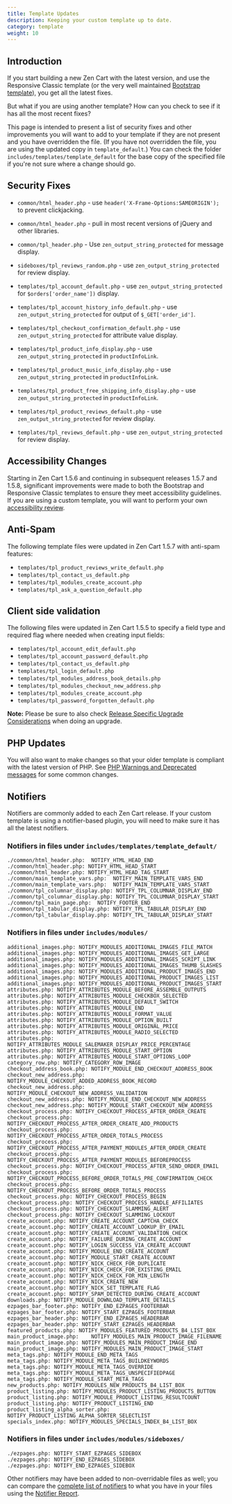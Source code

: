 ```yaml
---
title: Template Updates 
description: Keeping your custom template up to date.
category: template 
weight: 10 
---
```


## Introduction 

If you start building a new Zen Cart with the latest version, and use
the Responsive Classic template (or the very well maintained [Bootstrap template](/user/template/bootstrap/)), you get all the latest fixes. 

But what if you are using another template?  How can you check to see if it
has all the most recent fixes? 

This page is intended to present a list of security fixes and other improvements you will want 
to add to your template if they are not present and you have overridden the file. (If you have not overridden the file, you are using the updated copy
in `template_default`.)  You can check 
the folder `includes/templates/template_default` for the base copy of 
the specified file if you're not sure where a change should go. 

## Security Fixes 
* `common/html_header.php` - use `header('X-Frame-Options:SAMEORIGIN');` to prevent clickjacking.

* `common/html_header.php` - pull in most recent versions of jQuery and other libraries.

* `common/tpl_header.php` - Use `zen_output_string_protected` for message display. 

* `sideboxes/tpl_reviews_random.php` - use `zen_output_string_protected` for review display. 

* `templates/tpl_account_default.php` - use `zen_output_string_protected` for `$orders['order_name'])` display. 

* `templates/tpl_account_history_info_default.php` - use `zen_output_string_protected` for output of `$_GET['order_id']`. 

* `templates/tpl_checkout_confirmation_default.php` - use `zen_output_string_protected` for attribute value display. 

* `templates/tpl_product_info_display.php` - use `zen_output_string_protected` in `productInfoLink`. 

* `templates/tpl_product_music_info_display.php` - use `zen_output_string_protected` in `productInfoLink`. 

* `templates/tpl_product_free_shipping_info_display.php` - use `zen_output_string_protected` in `productInfoLink`. 

* `templates/tpl_product_reviews_default.php` - use `zen_output_string_protected` for review display.

* `templates/tpl_reviews_default.php` - use `zen_output_string_protected` for review display.

## Accessibility Changes

Starting in Zen Cart 1.5.6 and continuing in subsequent releases 1.5.7 and 1.5.8, significant improvements were made to both the Bootstrap and Responsive Classic templates to ensure they meet accessibility guidelines.  If you are using a custom template, you will want to perform your own [accessibility review](/user/accessibility/accessibility/).  

## Anti-Spam 

The following template files were updated in Zen Cart 1.5.7 with anti-spam features: 

* `templates/tpl_product_reviews_write_default.php`
* `templates/tpl_contact_us_default.php`
* `templates/tpl_modules_create_account.php`
* `templates/tpl_ask_a_question_default.php`

## Client side validation 

The following files were updated in Zen Cart 1.5.5 to specify a field type and required flag where needed when creating input fields:

* `templates/tpl_account_edit_default.php`
* `templates/tpl_account_password_default.php`
* `templates/tpl_contact_us_default.php`
* `templates/tpl_login_default.php`
* `templates/tpl_modules_address_book_details.php`
* `templates/tpl_modules_checkout_new_address.php`
* `templates/tpl_modules_create_account.php`
* `templates/tpl_password_forgotten_default.php`


**Note:** Please be sure to also check [Release Specific Upgrade Considerations](/user/upgrading/release_specific_upgrade_considerations/) when doing an upgrade.

## PHP Updates 

You will also want to make changes so that your older template is compliant with the latest version of PHP.  See [PHP Warnings and Deprecated messages](/user/upgrading/php_warnings/) for some common changes. 

## Notifiers 
Notifiers are commonly added to each Zen Cart release.  If your custom template is using a notifier-based plugin, you will need to make sure it has all the latest notifiers. 

### Notifiers in files under `includes/templates/template_default/` 

```
./common/html_header.php:  NOTIFY_HTML_HEAD_END
./common/html_header.php: NOTIFY_HTML_HEAD_START
./common/html_header.php: NOTIFY_HTML_HEAD_TAG_START
./common/main_template_vars.php:  NOTIFY_MAIN_TEMPLATE_VARS_END
./common/main_template_vars.php:  NOTIFY_MAIN_TEMPLATE_VARS_START
./common/tpl_columnar_display.php: NOTIFY_TPL_COLUMNAR_DISPLAY_END
./common/tpl_columnar_display.php: NOTIFY_TPL_COLUMNAR_DISPLAY_START
./common/tpl_main_page.php:  NOTIFY_FOOTER_END
./common/tpl_tabular_display.php: NOTIFY_TPL_TABULAR_DISPLAY_END
./common/tpl_tabular_display.php: NOTIFY_TPL_TABULAR_DISPLAY_START
```

### Notifiers in files under `includes/modules/`

```
additional_images.php: NOTIFY_MODULES_ADDITIONAL_IMAGES_FILE_MATCH
additional_images.php: NOTIFY_MODULES_ADDITIONAL_IMAGES_GET_LARGE
additional_images.php: NOTIFY_MODULES_ADDITIONAL_IMAGES_SCRIPT_LINK
additional_images.php: NOTIFY_MODULES_ADDITIONAL_IMAGES_THUMB_SLASHES
additional_images.php: NOTIFY_MODULES_ADDITIONAL_PRODUCT_IMAGES_END
additional_images.php: NOTIFY_MODULES_ADDITIONAL_PRODUCT_IMAGES_LIST
additional_images.php: NOTIFY_MODULES_ADDITIONAL_PRODUCT_IMAGES_START
attributes.php: NOTIFY_ATTRIBUTES_MODULE_BEFORE_ASSEMBLE_OUTPUTS
attributes.php: NOTIFY_ATTRIBUTES_MODULE_CHECKBOX_SELECTED
attributes.php: NOTIFY_ATTRIBUTES_MODULE_DEFAULT_SWITCH
attributes.php: NOTIFY_ATTRIBUTES_MODULE_END
attributes.php: NOTIFY_ATTRIBUTES_MODULE_FORMAT_VALUE
attributes.php: NOTIFY_ATTRIBUTES_MODULE_OPTION_BUILT
attributes.php: NOTIFY_ATTRIBUTES_MODULE_ORIGINAL_PRICE
attributes.php: NOTIFY_ATTRIBUTES_MODULE_RADIO_SELECTED
attributes.php: NOTIFY_ATTRIBUTES_MODULE_SALEMAKER_DISPLAY_PRICE_PERCENTAGE
attributes.php: NOTIFY_ATTRIBUTES_MODULE_START_OPTION
attributes.php: NOTIFY_ATTRIBUTES_MODULE_START_OPTIONS_LOOP
category_row.php: NOTIFY_CATEGORY_ROW_IMAGE
checkout_address_book.php: NOTIFY_MODULE_END_CHECKOUT_ADDRESS_BOOK
checkout_new_address.php: NOTIFY_MODULE_CHECKOUT_ADDED_ADDRESS_BOOK_RECORD
checkout_new_address.php: NOTIFY_MODULE_CHECKOUT_NEW_ADDRESS_VALIDATION
checkout_new_address.php: NOTIFY_MODULE_END_CHECKOUT_NEW_ADDRESS
checkout_new_address.php: NOTIFY_MODULE_START_CHECKOUT_NEW_ADDRESS
checkout_process.php: NOTIFY_CHECKOUT_PROCESS_AFTER_ORDER_CREATE
checkout_process.php: NOTIFY_CHECKOUT_PROCESS_AFTER_ORDER_CREATE_ADD_PRODUCTS
checkout_process.php: NOTIFY_CHECKOUT_PROCESS_AFTER_ORDER_TOTALS_PROCESS
checkout_process.php: NOTIFY_CHECKOUT_PROCESS_AFTER_PAYMENT_MODULES_AFTER_ORDER_CREATE
checkout_process.php: NOTIFY_CHECKOUT_PROCESS_AFTER_PAYMENT_MODULES_BEFOREPROCESS
checkout_process.php: NOTIFY_CHECKOUT_PROCESS_AFTER_SEND_ORDER_EMAIL
checkout_process.php: NOTIFY_CHECKOUT_PROCESS_BEFORE_ORDER_TOTALS_PRE_CONFIRMATION_CHECK
checkout_process.php: NOTIFY_CHECKOUT_PROCESS_BEFORE_ORDER_TOTALS_PROCESS
checkout_process.php: NOTIFY_CHECKOUT_PROCESS_BEGIN
checkout_process.php: NOTIFY_CHECKOUT_PROCESS_HANDLE_AFFILIATES
checkout_process.php: NOTIFY_CHECKOUT_SLAMMING_ALERT
checkout_process.php: NOTIFY_CHECKOUT_SLAMMING_LOCKOUT
create_account.php: NOTIFY_CREATE_ACCOUNT_CAPTCHA_CHECK
create_account.php: NOTIFY_CREATE_ACCOUNT_LOOKUP_BY_EMAIL
create_account.php: NOTIFY_CREATE_ACCOUNT_VALIDATION_CHECK
create_account.php: NOTIFY_FAILURE_DURING_CREATE_ACCOUNT
create_account.php: NOTIFY_LOGIN_SUCCESS_VIA_CREATE_ACCOUNT
create_account.php: NOTIFY_MODULE_END_CREATE_ACCOUNT
create_account.php: NOTIFY_MODULE_START_CREATE_ACCOUNT
create_account.php: NOTIFY_NICK_CHECK_FOR_DUPLICATE
create_account.php: NOTIFY_NICK_CHECK_FOR_EXISTING_EMAIL
create_account.php: NOTIFY_NICK_CHECK_FOR_MIN_LENGTH
create_account.php: NOTIFY_NICK_CREATE_NEW
create_account.php: NOTIFY_NICK_SET_TEMPLATE_FLAG
create_account.php: NOTIFY_SPAM_DETECTED_DURING_CREATE_ACCOUNT
downloads.php: NOTIFY_MODULE_DOWNLOAD_TEMPLATE_DETAILS
ezpages_bar_footer.php: NOTIFY_END_EZPAGES_FOOTERBAR
ezpages_bar_footer.php: NOTIFY_START_EZPAGES_FOOTERBAR
ezpages_bar_header.php: NOTIFY_END_EZPAGES_HEADERBAR
ezpages_bar_header.php: NOTIFY_START_EZPAGES_HEADERBAR
featured_products.php: NOTIFY_MODULES_FEATURED_PRODUCTS_B4_LIST_BOX
main_product_image.php:    NOTIFY_MODULES_MAIN_PRODUCT_IMAGE_FILENAME
main_product_image.php: NOTIFY_MODULES_MAIN_PRODUCT_IMAGE_END
main_product_image.php: NOTIFY_MODULES_MAIN_PRODUCT_IMAGE_START
meta_tags.php: NOTIFY_MODULE_END_META_TAGS
meta_tags.php: NOTIFY_MODULE_META_TAGS_BUILDKEYWORDS
meta_tags.php: NOTIFY_MODULE_META_TAGS_OVERRIDE
meta_tags.php: NOTIFY_MODULE_META_TAGS_UNSPECIFIEDPAGE
meta_tags.php: NOTIFY_MODULE_START_META_TAGS
new_products.php: NOTIFY_MODULES_NEW_PRODUCTS_B4_LIST_BOX
product_listing.php: NOTIFY_MODULES_PRODUCT_LISTING_PRODUCTS_BUTTON
product_listing.php: NOTIFY_MODULE_PRODUCT_LISTING_RESULTCOUNT
product_listing.php: NOTIFY_PRODUCT_LISTING_END
product_listing_alpha_sorter.php: NOTIFY_PRODUCT_LISTING_ALPHA_SORTER_SELECTLIST
specials_index.php: NOTIFY_MODULES_SPECIALS_INDEX_B4_LIST_BOX
```

### Notifiers in files under `includes/modules/sideboxes/`
```
./ezpages.php: NOTIFY_START_EZPAGES_SIDEBOX
./ezpages.php: NOTIFY_END_EZPAGES_SIDEBOX
./ezpages.php: NOTIFY_END_EZPAGES_SIDEBOX
```

Other notifiers may have been added to non-overridable files as well; you can compare the [complete list of notifiers](/dev/code/notifiers_list/) to what you have in your files using the [Notifier Report](https://github.com/lat9/notifier_report).


